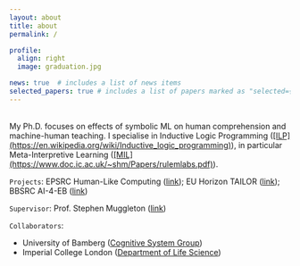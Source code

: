 ```yaml
---
layout: about
title: about
permalink: /

profile:
  align: right
  image: graduation.jpg

news: true  # includes a list of news items
selected_papers: true # includes a list of papers marked as "selected={true}"
---
```

<br/>
My Ph.D. focuses on effects of symbolic ML on human comprehension and machine-human teaching. I specialise in Inductive Logic Programming (<ins>[ILP](https://en.wikipedia.org/wiki/Inductive_logic_programming)</ins>), in particular Meta-Interpretive Learning (<ins>[MIL](https://www.doc.ic.ac.uk/~shm/Papers/rulemlabs.pdf)</ins>).

`Projects`: EPSRC Human-Like Computing (<ins>[link](http://hlc.doc.ic.ac.uk/)</ins>); EU Horizon TAILOR (<ins>[link](https://tailor-network.eu/)</ins>); BBSRC AI-4-EB (<ins>[link](https://www.imperial.ac.uk/news/236657/new-uk-wide-ai-engineering-biology-consortium/)</ins>)

`Supervisor`: Prof. Stephen Muggleton (<ins>[link](https://scholar.google.com/citations?user=WxJXT2MAAAAJ&hl=en)</ins>)

`Collaborators`: 
- University of Bamberg (<ins>[Cognitive System Group](https://www.uni-bamberg.de/en/cogsys/schmid/)</ins>)
- Imperial College London (<ins>[Department of Life Science](https://www.imperial.ac.uk/people/g.baldwin)</ins>)

